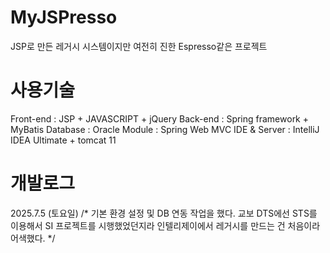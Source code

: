 # MyJSPresso
JSP로 만든 레거시 시스템이지만 여전히 진한 Espresso같은 프로젝트

# 사용기술
Front-end    : JSP + JAVASCRIPT + jQuery
Back-end     : Spring framework + MyBatis 
Database     : Oracle
Module       : Spring Web MVC
IDE & Server : IntelliJ IDEA Ultimate + tomcat 11


# 개발로그
2025.7.5 (토요일)
/* 
    기본 환경 설정 및 DB 연동 작업을 했다. 교보 DTS에선 STS를 이용해서 SI 프로젝트를 시행했었던지라 인텔리제이에서 레거시를 만드는 건 처음이라 어색했다.
*/
